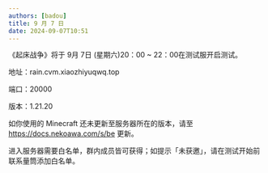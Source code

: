 ```yaml
---
authors: [badou]
title: 9 月 7 日
date: 2024-09-07T10:51
---
```


《起床战争》将于 9月 7日 (星期六)20：00 ~ 22：00在测试服开启测试。

地址：rain.cvm.xiaozhiyuqwq.top

端口：20000

版本：1.21.20

如你使用的 Minecraft 还未更新至服务器所在的版本，请至 https://docs.nekoawa.com/s/be 更新。

进入服务器需要白名单，群内成员皆可获得；如提示「未获邀」，请在测试开始前联系量筒添加白名单。
